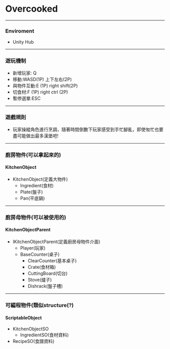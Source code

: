 # Overcooked
---
### Enviroment
- Unity Hub
---
### 遊玩機制
- 新增玩家: Q
- 移動:WASD(1P) 上下左右(2P)
- 與物件互動:E (1P) right shift(2P)
- 切食材:F (1P) right ctrl (2P)
- 暫停選單:ESC
---
### 遊戲規則
- 玩家操縱角色進行烹調，隨著時間倒數下玩家感受到手忙腳亂，即使匆忙也要盡可能做出最多漢堡吧!
---
### 廚房物件(可以拿起來的)
#### KitchenObject 
- KitchenObject(定義大物件)
  - Ingredient(食材)
  - Plate(盤子)
  - Pan(平底鍋)
---
### 廚房母物件(可以被使用的)
#### KitchenObjectParent
- IKitchenObjectParent(定義廚房母物件介面)
  - Player(玩家)
  - BaseCounter(桌子)
    - ClearCounter(基本桌子)
    - Crate(食材箱)
    - CuttingBoard(切台)
    - Stove(爐子)
    - Dishrack(盤子槽)
---
### 可編程物件(類似structure(?)
#### ScriptableObject
- KitchenObjectSO
  - IngredientSO(食材資料)
- RecipeSO(食譜資料)
